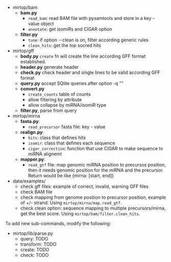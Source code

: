 * mirtop/bam
  * __bam.py__ 
    * `read_bam`: read BAM file with pysamtools and store in a key - value object
    * `annotate`: get isomiRs and CIGAR option
  * __filter.py__
    * `tune`: if option --clean is on, filter according generic rules
    * `clean_hits`: get the top socred hits
* mirtop/gff
  * __body.py__ `create` fn will create the line according GFF format established.
  * __header.py__ generate header
  * __check.py__ check header and single lines to be valid according GFF format   
  * __query.py__ accept SQlite queries after option -q ""
  * __convert.py__
    * `create_counts` table of counts
    * allow filtering by attribute
    * allow collapse by miRNA/isomiR type
  * __filter.py__, parse from query
* mirtop/mirna
  * __fasta.py__: 
    * `read_precursor` fasta file: key - value
  * __realign.py__:
    * `hits`: class that defines hits
    * `isomir`: class that defines each sequence
    * `cigar_correction`: function that use CIGAR to make sequence to miRNA alignemt
  * __mapper.py__: 
    * `read_gtf` file: map genomic miRNA position to precursos position, then it needs genomic position for the miRNA and the precursor. Return would be like {mirna: [start, end]}
 * data/examples/
   * check gff files: example of correct, invalid, warning GFF files
   * check BAM file
   * check mapping from genome position to precursor position, example of +/- strand. Using `mirtop/mirna/map.read_gtf`.
   * check clean option: sequence mapping to multiple precursors/mirna, get the best score. Using `mirtop/bam/filter.clean_hits`.

To add new sub-commands, modify the following:

* mirtop/lib/parse.py
  * query: TODO
  * transform: TODO
  * create: TODO
  * check: TODO 
